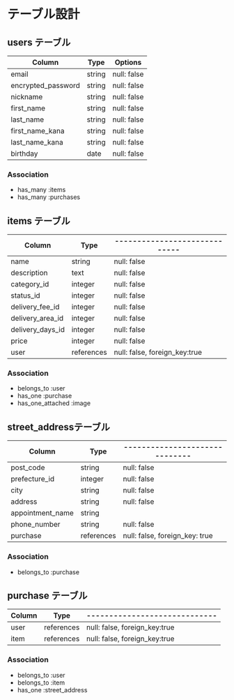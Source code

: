 # テーブル設計

## users テーブル

| Column            | Type         | Options                       |
| ----------------- | ------------ | ----------------------------- |
| email             | string       | null: false                   |
| encrypted_password| string       | null: false                   |
| nickname          | string       | null: false                   |
| first_name        | string       | null: false                   |
| last_name         | string       | null: false                   |
| first_name_kana   | string       | null: false                   |
| last_name_kana    | string       | null: false                   |
| birthday          | date         | null: false                   |

### Association

- has_many :items
- has_many :purchases


## items テーブル

| Column            | Type         | ----------------------------- |
| ----------------- | ------------ | ----------------------------- |
| name              | string       | null: false                   |
| description       | text         | null: false                   |
| category_id       | integer      | null: false                   |
| status_id         | integer      | null: false                   |
| delivery_fee_id   | integer      | null: false                   |
| delivery_area_id  | integer      | null: false                   |
| delivery_days_id  | integer      | null: false                   |
| price             | integer      | null: false                   |
| user              | references   | null: false, foreign_key:true |

### Association

- belongs_to       :user
- has_one          :purchase
- has_one_attached :image


## street_addressテーブル

| Column            | Type      | ------------------------------ |
| ----------------- | --------- | ------------------------------ |
| post_code         | string    | null: false                    |
| prefecture_id     | integer   | null: false                    |
| city              | string    | null: false                    |
| address           | string    | null: false                    |
| appointment_name  | string    |                                |
| phone_number      | string    | null: false                    |
| purchase          | references| null: false, foreign_key: true |

### Association

- belongs_to :purchase


## purchase  テーブル

| Column     | Type         | ----------------------------- |
| ---------- | ------------ | ----------------------------- |
| user       | references   | null: false, foreign_key:true |
| item       | references   | null: false, foreign_key:true |

### Association

- belongs_to :user
- belongs_to :item
- has_one    :street_address


